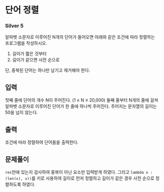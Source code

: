 # 단어 정렬

### Silver 5

알파벳 소문자로 이루어진 N개의 단어가 들어오면 아래와 같은 조건에 따라 정렬하는 프로그램을 작성하시오.

1. 길이가 짧은 것부터
1. 길이가 같으면 사전 순으로

단, 중복된 단어는 하나만 남기고 제거해야 한다.

## 입력
첫째 줄에 단어의 개수 N이 주어진다. (1 ≤ N ≤ 20,000) 둘째 줄부터 N개의 줄에 걸쳐 알파벳 소문자로 이루어진 단어가 한 줄에 하나씩 주어진다. 주어지는 문자열의 길이는 50을 넘지 않는다.

## 출력
조건에 따라 정렬하여 단어들을 출력한다.

## 문제풀이
`res`안에 있는지 검사하여 중복이 아닌 요소만 입력받게 하였다. 그리고 `lambda x : (len(x), x))`를 키로 사용하여 길이로 먼저 정렬하고 길이가 같은 경우 사전 순으로 정렬하도록 하였다.